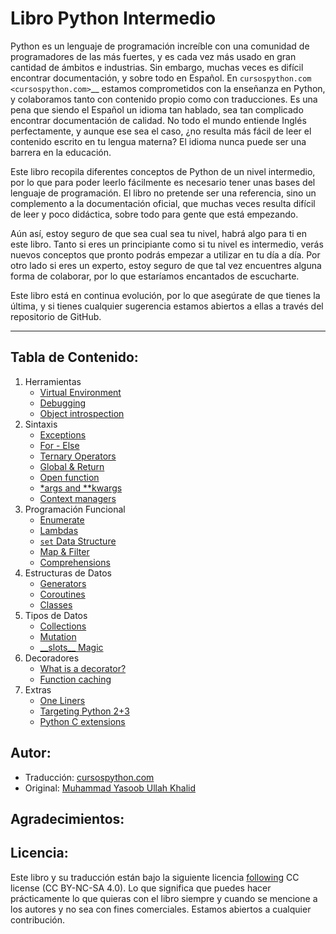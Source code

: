 Libro Python Intermedio
===================

Python es un lenguaje de programación increíble con una comunidad de programadores de las más fuertes, y es cada vez más usado en gran cantidad de ámbitos e industrias. Sin embargo, muchas veces es difícil encontrar documentación, y sobre todo en Español. En `cursospython.com <cursospython.com>`__ estamos comprometidos con la enseñanza en Python, y colaboramos tanto con contenido propio como con traducciones. Es una pena que siendo el Español un idioma tan hablado, sea tan complicado encontrar documentación de calidad. No todo el mundo entiende Inglés perfectamente, y aunque ese sea el caso, ¿no resulta más fácil de leer el contenido escrito en tu lengua materna? El idioma nunca puede ser una barrera en la educación.

Este libro recopila diferentes conceptos de Python de un nivel intermedio, por lo que para poder leerlo fácilmente es necesario tener unas bases del lenguaje de programación. El libro no pretende ser una referencia, sino un complemento a la documentación oficial, que muchas veces resulta difícil de leer y poco didáctica, sobre todo para gente que está empezando.

Aún así, estoy seguro de que sea cual sea tu nivel, habrá algo para ti en este libro. Tanto si eres un principiante como si tu nivel es intermedio, verás nuevos conceptos que pronto podrás empezar a utilizar en tu día a día. Por otro lado si eres un experto, estoy seguro de que tal vez encuentres alguna forma de colaborar, por lo que estaríamos encantados de escucharte.

Este libro está en continua evolución, por lo que asegúrate de que tienes la última, y si tienes cualquier sugerencia estamos abiertos a ellas a través del repositorio de GitHub.

-------------------

Tabla de Contenido:
------------------
1) Herramientas
    - [Virtual Environment](virtual_environment.rst)
    - [Debugging](debugging.rst)
    - [Object introspection](object_introspection.rst)
2) Sintaxis
    - [Exceptions](exceptions.rst)
    - [For - Else](for_-_else.rst)
    - [Ternary Operators](ternary_operators.rst)
    - [Global & Return](global_&_return.rst)
    - [Open function](open_function.rst)
    - [\*args and \*\*kwargs](args_and_kwargs.rst)
    - [Context managers](context_managers.rst)
3) Programación Funcional
    - [Enumerate](enumerate.rst)
    - [Lambdas](lambdas.rst)
    - [``set`` Data Structure](set_-_data_structure.rst)
    - [Map & Filter](map_filter.rst)
    - [Comprehensions](comprehensions.rst)
4) Estructuras de Datos
    - [Generators](generators.rst)
    - [Coroutines](coroutines.rst)
    - [Classes](classes.rst)
5) Tipos de Datos
    - [Collections](collections.rst)
    - [Mutation](mutation.rst)
    - [\_\_slots\_\_ Magic](__slots__magic.rst)
6) Decoradores
    - [What is a decorator?](decorators.rst)
    - [Function caching](function_caching.rst)
7) Extras
    - [One Liners](one_liners.rst)
    - [Targeting Python 2+3](targeting_python_2_3.rst)
    - [Python C extensions](python_c_extension.rst)

Autor:
------

- Traducción: [cursospython.com](www.cursospython.com)
- Original: [Muhammad Yasoob Ullah Khalid](https://github.com/yasoob)

Agradecimientos:
----------------


Licencia:
-------

Este libro y su traducción están bajo la siguiente licencia [following](http://creativecommons.org/licenses/by-nc-sa/4.0/) CC license (CC BY-NC-SA 4.0). Lo que significa que puedes hacer prácticamente lo que quieras con el libro siempre y cuando se mencione a los autores y no sea con fines comerciales. Estamos abiertos a cualquier contribución.
